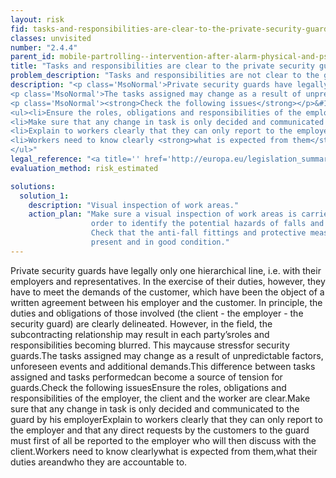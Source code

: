 ```yaml
---
layout: risk
fid: tasks-and-responsibilities-are-clear-to-the-private-security-guards
classes: unvisited
number: "2.4.4"
parent_id: mobile-partrolling--intervention-after-alarm-physical-and-psychosocial-workload
title: "Tasks and responsibilities are clear to the private security guards."
problem_description: "Tasks and responsibilities are not clear to the guards."
description: "<p class='MsoNormal'>Private security guards have legally only one hierarchical line, i.e. with their employers and representatives. In the exercise of their duties, however, they have to meet the demands of the customer, which have been the object of a written agreement between his employer and the customer. In principle, the duties and obligations of those involved (the client - the employer - the security guard) are clearly delineated. However, in the field, the subcontracting relationship may result in each party’s <strong>roles and responsibilities becoming blurred</strong>. This may <strong>cause stress</strong> for security guards. </p>&#13;
<p class='MsoNormal'>The tasks assigned may change as a result of unpredictable factors, unforeseen events and additional demands. <strong>This difference between tasks assigned and tasks performed</strong> can become a source of tension for guards.</p>&#13;
<p class='MsoNormal'><strong>Check the following issues</strong></p>&#13;
<ul><li>Ensure the roles, obligations and responsibilities of the employer, the client and the worker are clear. </li>&#13;
<li>Make sure that any change in task is only decided and communicated to the guard by his employer</li>&#13;
<li>Explain to workers clearly that they can only report to the employer and that any direct requests by the customers to the guard must first of all be reported to the employer who will then discuss with the client.</li>&#13;
<li>Workers need to know clearly <strong>what is expected from them</strong>, <strong>what their duties are</strong> and <strong>who they are accountable to</strong>.</li>&#13;
</ul>"
legal_reference: "<a title='' href='http://europa.eu/legislation_summaries/employment_and_social_policy/health_hygiene_safety_at_work/c11113_en.htm' rel='nofollow' target='_blank'>89/391/CEE Implementing measures to improve the health and safety of workers (framework directive).</a>"
evaluation_method: risk_estimated

solutions:
  solution_1:
    description: "Visual inspection of work areas."
    action_plan: "Make sure a visual inspection of work areas is carried out in
                  order to identify the potential hazards of falls and slips.
                  Check that the anti-fall fittings and protective measures are
                  present and in good condition."
---
```

Private security guards have legally only one hierarchical line, i.e. with
their employers and representatives. In the exercise of their duties, however,
they have to meet the demands of the customer, which have been the object of a
written agreement between his employer and the customer. In principle, the
duties and obligations of those involved (the client - the employer - the
security guard) are clearly delineated. However, in the field, the
subcontracting relationship may result in each party’sroles and
responsibilities becoming blurred. This maycause stressfor security guards.The
tasks assigned may change as a result of unpredictable factors, unforeseen
events and additional demands.This difference between tasks assigned and tasks
performedcan become a source of tension for guards.Check the following
issuesEnsure the roles, obligations and responsibilities of the employer, the
client and the worker are clear.Make sure that any change in task is only
decided and communicated to the guard by his employerExplain to workers
clearly that they can only report to the employer and that any direct requests
by the customers to the guard must first of all be reported to the employer
who will then discuss with the client.Workers need to know clearlywhat is
expected from them,what their duties areandwho they are accountable to.


